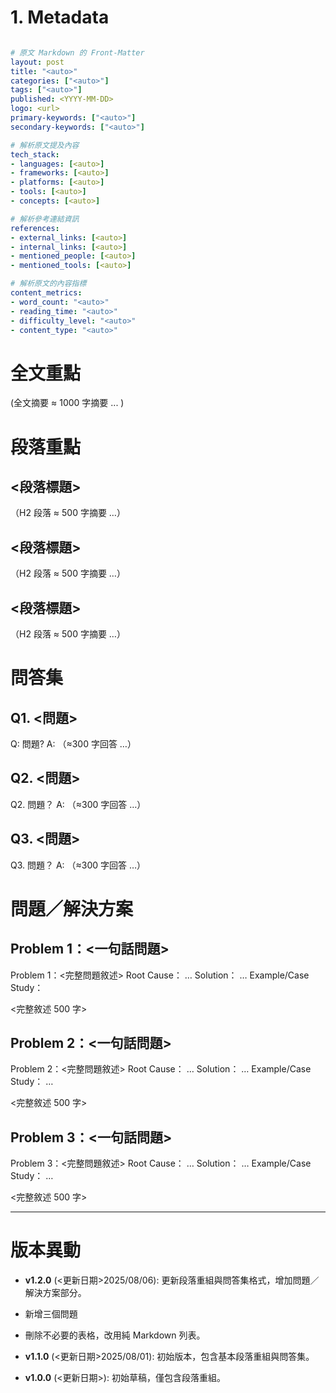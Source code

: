 # 1. Metadata

```yaml

# 原文 Markdown 的 Front-Matter
layout: post
title: "<auto>"
categories: ["<auto>"]
tags: ["<auto>"]
published: <YYYY-MM-DD>
logo: <url>
primary-keywords: ["<auto>"]
secondary-keywords: ["<auto>"]

# 解析原文提及內容
tech_stack:
- languages: [<auto>]
- frameworks: [<auto>]
- platforms: [<auto>]
- tools: [<auto>]
- concepts: [<auto>]

# 解析參考連結資訊
references:
- external_links: [<auto>]
- internal_links: [<auto>]
- mentioned_people: [<auto>]
- mentioned_tools: [<auto>]

# 解析原文的內容指標  
content_metrics:
- word_count: "<auto>"
- reading_time: "<auto>"
- difficulty_level: "<auto>"
- content_type: "<auto>"

```

# 全文重點

(全文摘要 ≈ 1000 字摘要 ... )

# 段落重點

## <段落標題>
（H2 段落 ≈ 500 字摘要 …）

## <段落標題>
（H2 段落 ≈ 500 字摘要 …）

## <段落標題>
（H2 段落 ≈ 500 字摘要 …）


<!-- 至少10題 -->
# 問答集

## Q1. <問題>
Q: 問題?
A: （≈300 字回答 …）

## Q2. <問題>
Q2. 問題？
A: （≈300 字回答 …）

## Q3. <問題>
Q3. 問題？
A: （≈300 字回答 …）

<!-- 至少五題 -->
# 問題／解決方案


## Problem 1：<一句話問題>

Problem 1：<完整問題敘述>
Root Cause： …
Solution： …
Example/Case Study： 

<完整敘述 500 字>

## Problem 2：<一句話問題>

Problem 2：<完整問題敘述>
Root Cause： …
Solution： …
Example/Case Study： …

<完整敘述 500 字>

## Problem 3：<一句話問題>

Problem 3：<完整問題敘述>
Root Cause： …
Solution： …
Example/Case Study： …

<完整敘述 500 字>

---
# 版本異動
- **v1.2.0** (<更新日期>2025/08/06): 更新段落重組與問答集格式，增加問題／解決方案部分。
- 新增三個問題
- 刪除不必要的表格，改用純 Markdown 列表。

- **v1.1.0** (<更新日期>2025/08/01): 初始版本，包含基本段落重組與問答集。

- **v1.0.0** (<更新日期>): 初始草稿，僅包含段落重組。